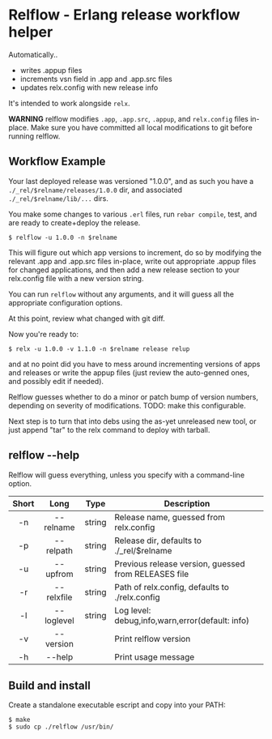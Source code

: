 # Relflow - Erlang release workflow helper

Automatically..

* writes .appup files
* increments vsn field in .app and .app.src files
* updates relx.config with new release info

It's intended to work alongside ````relx````.

__WARNING__ relflow modifies ````.app````, ````.app.src````,
````.appup````, and ````relx.config```` files in-place.
Make sure you have committed all local modifications to git before running relflow.

## Workflow Example

Your last deployed release was versioned "1.0.0", and as such you have a
````./_rel/$relname/releases/1.0.0```` dir, and associated
````./_rel/$relname/lib/...```` dirs.

You make some changes to various ````.erl```` files, run ````rebar
compile````, test, and are ready to create+deploy the release.

    $ relflow -u 1.0.0 -n $relname

This will figure out which app versions to increment, do so by modifying
the relevant .app and .app.src files in-place, write out appropriate
.appup files for changed applications, and then add a new release
section to your relx.config file with a new version string.

You can run ````relflow```` without any arguments, and it will guess all
the appropriate configuration options.

At this point, review what changed with git diff.

Now you're ready to:

    $ relx -u 1.0.0 -v 1.1.0 -n $relname release relup

and at no point did you have to mess around incrementing versions of
apps and releases or write the appup files (just review the auto-genned
ones, and possibly edit if needed).

Relflow guesses whether to do a minor or patch bump of version numbers,
depending on severity of modifications. TODO: make this configurable.

Next step is to turn that into debs using the as-yet unreleased new
tool, or just append "tar" to the relx command to deploy with tarball.

## relflow --help

Relflow will guess everything, unless you specify with a command-line
option.

| Short | Long         | Type    | Description                                            |
|:-----:|:------------:|:-------:|--------------------------------------------------------|
| -n    | --relname    | string  | Release name, guessed from relx.config                 |
| -p    | --relpath    | string  | Release dir, defaults to ./_rel/$relname               |
| -u    | --upfrom     | string  | Previous release version, guessed from RELEASES file   |
| -r    | --relxfile   | string  | Path of relx.config, defaults to ./relx.config         |
| -l    | --loglevel   | string  | Log level: debug,info,warn,error(default: info)        |
| -v    | --version    |         | Print relflow version                                  |
| -h    | --help       |         | Print usage message                                    |


## Build and install

Create a standalone executable escript and copy into your PATH:

    $ make
    $ sudo cp ./relflow /usr/bin/

